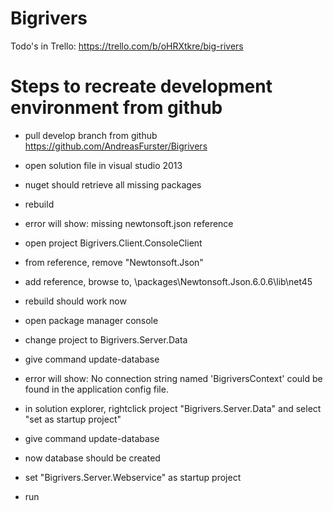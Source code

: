 Bigrivers
=========

Todo's in Trello: https://trello.com/b/oHRXtkre/big-rivers



Steps to recreate development environment from github
======================================================
- pull develop branch from github  https://github.com/AndreasFurster/Bigrivers
- open solution file in visual studio 2013
- nuget should retrieve all missing packages
- rebuild
- error will show: missing newtonsoft.json reference
- open project Bigrivers.Client.ConsoleClient
- from reference, remove "Newtonsoft.Json"
- add reference, browse to, <solution root>\packages\Newtonsoft.Json.6.0.6\lib\net45
- rebuild should work now

- open package manager console
- change project to Bigrivers.Server.Data
- give command update-database
- error will show: No connection string named 'BigriversContext' could be found in the application config file.
- in solution explorer, rightclick project "Bigrivers.Server.Data" and select "set as startup project"
- give command update-database
- now database should be created
- set "Bigrivers.Server.Webservice" as startup project
- run